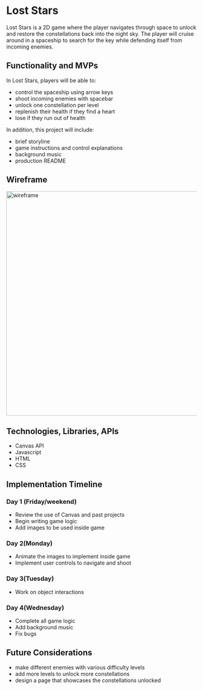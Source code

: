 # Lost Stars

Lost Stars is a 2D game where the player navigates through space to unlock and restore the constellations back into the night sky. The player will cruise around in a spaceship to search for the key while defending itself from incoming enemies.

## Functionality and MVPs

In Lost Stars, players will be able to:
- control the spaceship using arrow keys
- shoot incoming enemies with spacebar
- unlock one constellation per level
- replenish their health if they find a heart
- lose if they run out of health

In addition, this project will include:
- brief storyline
- game instructions and control explanations
- background music
- production README

## Wireframe
<img width="592" alt="wireframe" src="https://user-images.githubusercontent.com/91646944/144544867-6dc0a578-193d-4a40-a133-2f3c748de06c.png">

## Technologies, Libraries, APIs
- Canvas API
- Javascript
- HTML
- CSS

## Implementation Timeline

### Day 1 (Friday/weekend)
- Review the use of Canvas and past projects
- Begin writing game logic
- Add images to be used inside game

### Day 2(Monday)
- Animate the images to implement inside game
- Implement user controls to navigate and shoot

### Day 3(Tuesday)
- Work on object interactions

### Day 4(Wednesday)
- Complete all game logic
- Add background music
- Fix bugs

## Future Considerations
- make different enemies with various difficulty levels
- add more levels to unlock more constellations
- design a page that showcases the constellations unlocked